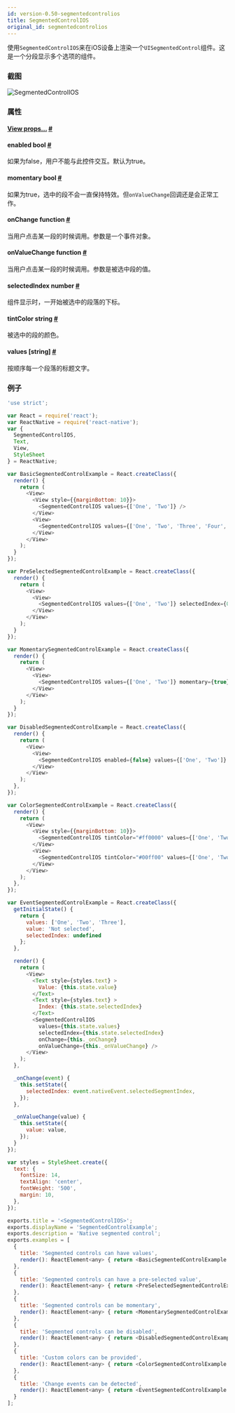 ```yaml
---
id: version-0.50-segmentedcontrolios
title: SegmentedControlIOS
original_id: segmentedcontrolios
---
```


使用`SegmentedControlIOS`来在iOS设备上渲染一个`UISegmentedControl`组件。这是一个分段显示多个选项的组件。

### 截图
![SegmentedControlIOS](/img/components/segmentedcontrolios.png)

### 属性

<div class="props">
	<div class="prop">
		<h4 class="propTitle"><a class="anchor" name="view"></a><a href="view.html#props">View props...</a> <a class="hash-link" href="#view">#</a></h4>
	</div>
	<div class="prop">
		<h4 class="propTitle"><a class="anchor" name="enabled"></a>enabled <span class="propType">bool</span> <a class="hash-link" href="#enabled">#</a></h4>
		<div>
			<p>如果为false，用户不能与此控件交互。默认为true。</p>
		</div>
	</div>
	<div class="prop">
		<h4 class="propTitle"><a class="anchor" name="momentary"></a>momentary <span class="propType">bool</span> <a class="hash-link" href="#momentary">#</a></h4>
		<div>
			<p>如果为true，选中的段不会一直保持特效。但<code>onValueChange</code>回调还是会正常工作。</p>
		</div>
	</div>
	<div class="prop">
		<h4 class="propTitle"><a class="anchor" name="onchange"></a>onChange <span class="propType">function</span> <a class="hash-link" href="#onchange">#</a></h4>
		<div>
			<p>当用户点击某一段的时候调用。参数是一个事件对象。</p>
		</div>
	</div>
	<div class="prop">
		<h4 class="propTitle"><a class="anchor" name="onvaluechange"></a>onValueChange <span class="propType">function</span> <a class="hash-link" href="#onvaluechange">#</a></h4>
		<div>
			<p>当用户点击某一段的时候调用。参数是被选中段的值。</p>
		</div>
	</div>
	<div class="prop">
		<h4 class="propTitle"><a class="anchor" name="selectedindex"></a>selectedIndex <span class="propType">number</span> <a class="hash-link" href="#selectedindex">#</a></h4>
		<div>
			<p>组件显示时，一开始被选中的段落的下标。</p>
		</div>
	</div>
	<div class="prop">
		<h4 class="propTitle"><a class="anchor" name="tintcolor"></a>tintColor <span class="propType">string</span> <a class="hash-link" href="#tintcolor">#</a></h4>
		<div>
			<p>被选中的段的颜色。</p>
		</div>
	</div>
	<div class="prop">
		<h4 class="propTitle"><a class="anchor" name="values"></a>values <span class="propType">[string]</span> <a class="hash-link" href="#values">#</a></h4>
		<div>
			<p>按顺序每一个段落的标题文字。</p>
		</div>
	</div>
</div>

### 例子

```javascript
'use strict';

var React = require('react');
var ReactNative = require('react-native');
var {
  SegmentedControlIOS,
  Text,
  View,
  StyleSheet
} = ReactNative;

var BasicSegmentedControlExample = React.createClass({
  render() {
    return (
      <View>
        <View style={{marginBottom: 10}}>
          <SegmentedControlIOS values={['One', 'Two']} />
        </View>
        <View>
          <SegmentedControlIOS values={['One', 'Two', 'Three', 'Four', 'Five']} />
        </View>
      </View>
    );
  }
});

var PreSelectedSegmentedControlExample = React.createClass({
  render() {
    return (
      <View>
        <View>
          <SegmentedControlIOS values={['One', 'Two']} selectedIndex={0} />
        </View>
      </View>
    );
  }
});

var MomentarySegmentedControlExample = React.createClass({
  render() {
    return (
      <View>
        <View>
          <SegmentedControlIOS values={['One', 'Two']} momentary={true} />
        </View>
      </View>
    );
  }
});

var DisabledSegmentedControlExample = React.createClass({
  render() {
    return (
      <View>
        <View>
          <SegmentedControlIOS enabled={false} values={['One', 'Two']} selectedIndex={1} />
        </View>
      </View>
    );
  },
});

var ColorSegmentedControlExample = React.createClass({
  render() {
    return (
      <View>
        <View style={{marginBottom: 10}}>
          <SegmentedControlIOS tintColor="#ff0000" values={['One', 'Two', 'Three', 'Four']} selectedIndex={0} />
        </View>
        <View>
          <SegmentedControlIOS tintColor="#00ff00" values={['One', 'Two', 'Three']} selectedIndex={1} />
        </View>
      </View>
    );
  },
});

var EventSegmentedControlExample = React.createClass({
  getInitialState() {
    return {
      values: ['One', 'Two', 'Three'],
      value: 'Not selected',
      selectedIndex: undefined
    };
  },

  render() {
    return (
      <View>
        <Text style={styles.text} >
          Value: {this.state.value}
        </Text>
        <Text style={styles.text} >
          Index: {this.state.selectedIndex}
        </Text>
        <SegmentedControlIOS
          values={this.state.values}
          selectedIndex={this.state.selectedIndex}
          onChange={this._onChange}
          onValueChange={this._onValueChange} />
      </View>
    );
  },

  _onChange(event) {
    this.setState({
      selectedIndex: event.nativeEvent.selectedSegmentIndex,
    });
  },

  _onValueChange(value) {
    this.setState({
      value: value,
    });
  }
});

var styles = StyleSheet.create({
  text: {
    fontSize: 14,
    textAlign: 'center',
    fontWeight: '500',
    margin: 10,
  },
});

exports.title = '<SegmentedControlIOS>';
exports.displayName = 'SegmentedControlExample';
exports.description = 'Native segmented control';
exports.examples = [
  {
    title: 'Segmented controls can have values',
    render(): ReactElement<any> { return <BasicSegmentedControlExample />; }
  },
  {
    title: 'Segmented controls can have a pre-selected value',
    render(): ReactElement<any> { return <PreSelectedSegmentedControlExample />; }
  },
  {
    title: 'Segmented controls can be momentary',
    render(): ReactElement<any> { return <MomentarySegmentedControlExample />; }
  },
  {
    title: 'Segmented controls can be disabled',
    render(): ReactElement<any> { return <DisabledSegmentedControlExample />; }
  },
  {
    title: 'Custom colors can be provided',
    render(): ReactElement<any> { return <ColorSegmentedControlExample />; }
  },
  {
    title: 'Change events can be detected',
    render(): ReactElement<any> { return <EventSegmentedControlExample />; }
  }
];
```